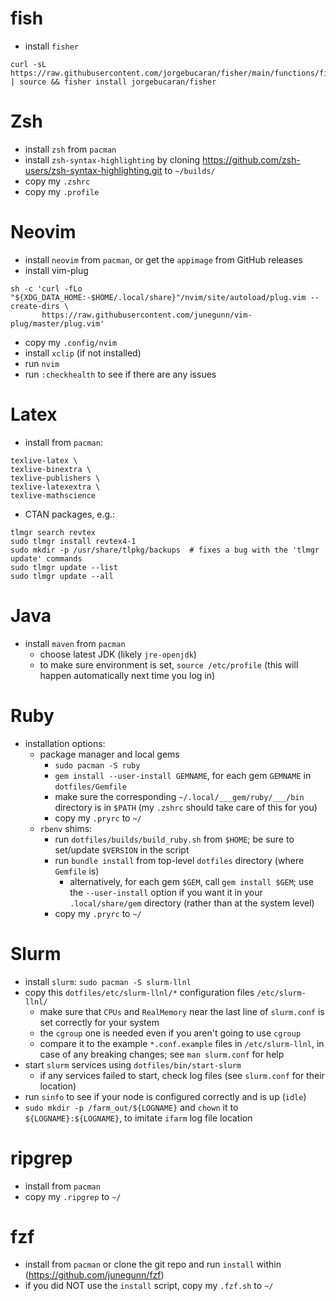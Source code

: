 # fish
- install `fisher`
```
curl -sL https://raw.githubusercontent.com/jorgebucaran/fisher/main/functions/fisher.fish | source && fisher install jorgebucaran/fisher
```

# Zsh
- install `zsh` from `pacman`
- install `zsh-syntax-highlighting` by cloning https://github.com/zsh-users/zsh-syntax-highlighting.git to `~/builds/`
- copy my `.zshrc`
- copy my `.profile`

# Neovim
- install `neovim` from `pacman`, or get the `appimage` from GitHub releases
- install vim-plug
```
sh -c 'curl -fLo "${XDG_DATA_HOME:-$HOME/.local/share}"/nvim/site/autoload/plug.vim --create-dirs \ 
       https://raw.githubusercontent.com/junegunn/vim-plug/master/plug.vim'
```
- copy my `.config/nvim`
- install `xclip` (if not installed)
- run `nvim`
- run `:checkhealth` to see if there are any issues

# Latex
- install from `pacman`:
```
texlive-latex \
texlive-binextra \
texlive-publishers \
texlive-latexextra \
texlive-mathscience
```
- CTAN packages, e.g.:
```
tlmgr search revtex
sudo tlmgr install revtex4-1
sudo mkdir -p /usr/share/tlpkg/backups  # fixes a bug with the 'tlmgr update' commands
sudo tlmgr update --list
sudo tlmgr update --all
```

# Java
- install `maven` from `pacman`
  - choose latest JDK (likely `jre-openjdk`)
  - to make sure environment is set, `source /etc/profile` (this will happen automatically next time you log in)

# Ruby
- installation options:
    - package manager and local gems
        - `sudo pacman -S ruby`
        - `gem install --user-install GEMNAME`, for each gem `GEMNAME` in `dotfiles/Gemfile`
        - make sure the corresponding `~/.local/___gem/ruby/___/bin` directory is in `$PATH`
          (my `.zshrc` should take care of this for you)
        - copy my `.pryrc` to `~/`
    - `rbenv` shims:
        - run `dotfiles/builds/build_ruby.sh` from `$HOME`; be sure to set/update `$VERSION` in the script
        - run `bundle install` from top-level `dotfiles` directory (where `Gemfile` is)
          - alternatively, for each gem `$GEM`, call `gem install $GEM`; use the `--user-install` option
            if you want it in your `.local/share/gem` directory (rather than at the system level)
        - copy my `.pryrc` to `~/`

# Slurm
- install `slurm`: `sudo pacman -S slurm-llnl`
- copy this `dotfiles/etc/slurm-llnl/*` configuration files `/etc/slurm-llnl/`
  - make sure that `CPUs` and `RealMemory` near the last line of `slurm.conf` is set correctly for your system
  - the `cgroup` one is needed even if you aren't going to use `cgroup`
  - compare it to the example `*.conf.example` files in `/etc/slurm-llnl`, in case of any breaking changes;
    see `man slurm.conf` for help
- start `slurm` services using `dotfiles/bin/start-slurm`
  - if any services failed to start, check log files (see `slurm.conf` for their location)
- run `sinfo` to see if your node is configured correctly and is up (`idle`)
- `sudo mkdir -p /farm_out/${LOGNAME}` and `chown` it to `${LOGNAME}:${LOGNAME}`, to imitate `ifarm` log file location

# ripgrep
  - install from `pacman`
  - copy my `.ripgrep` to `~/`

# fzf
  - install from `pacman` or clone the git repo and run `install` within (<https://github.com/junegunn/fzf>)
  - if you did NOT use the `install` script, copy my `.fzf.sh` to `~/`
